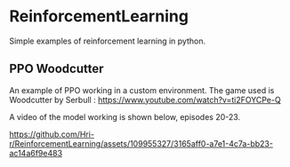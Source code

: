 # ReinforcementLearning

Simple examples of reinforcement learning in python.

## PPO Woodcutter

An example of PPO working in a custom environment. The game used is Woodcutter by Serbull : https://www.youtube.com/watch?v=ti2FOYCPe-Q

A video of the model working is shown below, episodes 20-23.

https://github.com/Hri-r/ReinforcementLearning/assets/109955327/3165aff0-a7e1-4c7a-bb23-ac14a6f9e483


